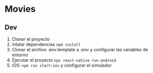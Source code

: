 # Movies

## Dev

1. Clonar el proyecto
2. Intalar dependencias `npm install`
3. Clonar el archivo .env.template a .env y configurar las variables de entorno
4. Ejecutar el proyecto `npx react-native run-android`
5. IOS: `npm run start:ios` y configurar el simulador